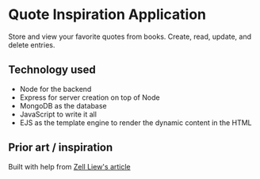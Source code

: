 # Quote Inspiration Application

Store and view your favorite quotes from books. Create, read, update, and delete entries.

## Technology used

-   Node for the backend
-   Express for server creation on top of Node
-   MongoDB as the database
-   JavaScript to write it all
-   EJS as the template engine to render the dynamic content in the HTML

## Prior art / inspiration

Built with help from [Zell Liew's article](https://zellwk.com/blog/crud-express-mongodb/)
